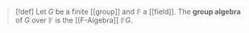 >[!def]
>Let $G$ be a finite [[group]] and $\mathbb{F}$ a [[field]]. The **group algebra** of $G$ over $\mathbb{F}$ is the [[F-Algebra]] $\mathbb{F}G$. 







